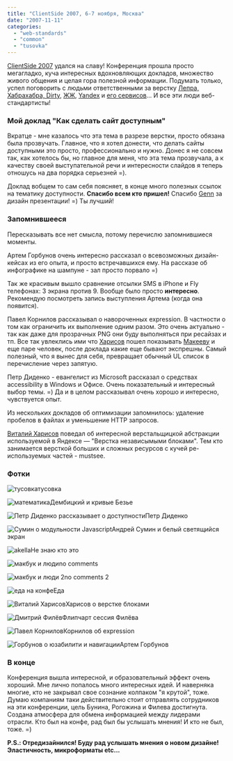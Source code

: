 ```yaml
---
title: "ClientSide 2007, 6-7 ноября, Москва"
date: "2007-11-11"
categories: 
  - "web-standards"
  - "common"
  - "tusovka"
---
```


[ClientSide 2007](http://client2007.ru) удался на славу! Конференция прошла просто мегагладко, куча интересных вдохновляющих докладов, множество живого общения и целая гора полезной информации. Подумать только, успел поговорить с людьми ответственными за верстку [Лепра, Хабрахабра, Dirty](http://rossomachin.livejournal.com/), [ЖЖ](http://pepelsbey.net/), [Yandex](http://harisov.livejournal.com/) и [его сервисов](http://moikrug.ru/users/P191780323/)... И все эти люди веб-стандартисты!

### Мой доклад "Как сделать сайт доступным"

Вкратце - мне казалось что эта тема в разрезе верстки, просто обязана была прозвучать. Главное, что я хотел донести, что делать сайты доступными это просто, профессионально и нужно. Донес я не совсем так, как хотелось бы, но главное для меня, что эта тема прозвучала, а к качеству своей выступательной речи и интересности слайдов я теперь отношусь на два порядка серьезней =).

Доклад вобщем то сам себя поясняет, в конце много полезных ссылок на тематику доступности. **Спасибо всем кто пришел!** Спасибо [Genn](http://mega.genn.org) за дизайн презентации! =) Ты лучший!

### Запомнившееся

Пересказывать все нет смысла, потому перечислю запомнившиеся моменты.

Артем Горбунов очень интересно рассказал о всевозможных дизайн-кейсах из его опыта, и просто встречавшихся ему. На рассказе об инфографике на шампуне - зал просто порвало =)

Так же красивым вышло сравнение отсылки SMS в iPhone и Fly телефонах: 3 экрана против 9. Вообще было просто **интересно**. Рекомендую посмотреть запись выступления Артема (когда она появится).

Павел Корнилов рассказывал о навороченных expression. В частности о том как ограничить их выполнение одним разом. Это очень актуально - так как даже для прозрачных PNG они буду выполняться при ресайзах и тп. Все так увлеклись ими что [Харисов](http://harisov.livejournal.com) пошел показывать [Макееву](http://pepelsbey.net/) и еще паре человек, после доклада какие еще бывают экспрешны. Самый полезный, что я вынес для себя, превращает обычный UL список в перечисление через запятую.

Петр Диденко - евангелист из Microsoft рассказал о средствах accessibility в Windows и Офисе. Очень показательный и интересный выбор темы. =) Да и в целом рассказывал очень хорошо и интересно, чувствуется опыт.

Из нескольких докладов об оптимизации запомнилось: удаление пробелов в файлах и уменьшение HTTP запросов.

[Виталий Харисов](http://harisov.livejournal.com/) поведал об интересной верстальщицкой абстракции используемой в Яндексе — "Верстка независымыми блоками". Тем кто занимается версткой больших и сложных ресурсов с кучей ре-используемых частей - mustsee.

### Фотки

![тусовка](/pic/clientside/IMG_6866.jpg)тусовка

![математика](/pic/clientside/_B070105.jpg)Дембицкий и кривые Безье

![Петр Диденко рассказывает о доступности](/pic/clientside/_B070097.jpg)Петр Диденко

![Сумин о модульности Javascript](/pic/clientside/_B070113.jpg)Андрей Сумин и белый светящийся экран

![akella](/akella.jpg)Не знаю кто это

![макбук и люди](/pic/clientside/_B070122.jpg)no comments

![макбук и люди 2](/pic/clientside/_B070130.jpg)no comments 2

![еда на конфе](/pic/clientside/_B070137.jpg)Еда

![Виталий Харисов](/pic/clientside/IMG_6826.jpg)Харисов о верстке блоками

![Дмитрий Филёв](/pic/clientside/IMG_7087.jpg)Флипчарт сессия Филёва

![Павел Корнилов](/pic/clientside/IMG_7236.jpg)Корнилов об expression

![Горбунов о юзабилити и навигации](/pic/clientside/_B070176.jpg)Артем Горбунов

### В конце

Конференция вышла интересной, и образовательный эффект очень хороший. Мне лично попалось много интересных идей. И наверняка многие, кто не закрывал свое сознание колпаком "я крутой", тоже. Думаю компаниям таки действительно стоит отправлять сотрудников на эти конференции, цель Бунина, Рогожина и Филева достигнута. Создана атмосфера для обмена информацией между лидерами отрасли. Кто был на конфе, рад был бы услышать мнения! И кто не был, тоже. =)

**P.S.: Отредизайнился! Буду рад услышать мнения о новом дизайне! Эластичность, микроформаты etc...**
